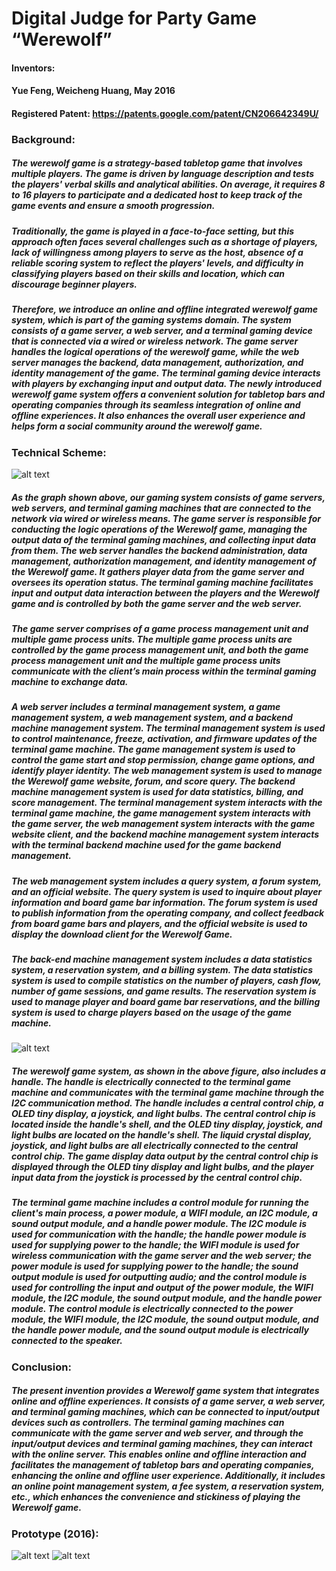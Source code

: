 # Digital Judge for Party Game “Werewolf”
#### Inventors:
#### Yue Feng, Weicheng Huang, May 2016
#### Registered Patent: https://patents.google.com/patent/CN206642349U/

### Background:
##### The werewolf game is a strategy-based tabletop game that involves multiple players. The game is driven by language description and tests the players' verbal skills and analytical abilities. On average, it requires 8 to 16 players to participate and a dedicated host to keep track of the game events and ensure a smooth progression.
##### Traditionally, the game is played in a face-to-face setting, but this approach often faces several challenges such as a shortage of players, lack of willingness among players to serve as the host, absence of a reliable scoring system to reflect the players' levels, and difficulty in classifying players based on their skills and location, which can discourage beginner players.
##### Therefore, we introduce an online and offline integrated werewolf game system, which is part of the gaming systems domain. The system consists of a game server, a web server, and a terminal gaming device that is connected via a wired or wireless network. The game server handles the logical operations of the werewolf game, while the web server manages the backend, data management, authorization, and identity management of the game. The terminal gaming device interacts with players by exchanging input and output data. The newly introduced werewolf game system offers a convenient solution for tabletop bars and operating companies through its seamless integration of online and offline experiences. It also enhances the overall user experience and helps form a social community around the werewolf game.

### Technical Scheme:
![alt text](https://github.com/ttopeor/Werewolf/blob/main/overall.PNG)
##### As the graph shown above, our gaming system consists of game servers, web servers, and terminal gaming machines that are connected to the network via wired or wireless means. The game server is responsible for conducting the logic operations of the Werewolf game, managing the output data of the terminal gaming machines, and collecting input data from them. The web server handles the backend administration, data management, authorization management, and identity management of the Werewolf game. It gathers player data from the game server and oversees its operation status. The terminal gaming machine facilitates input and output data interaction between the players and the Werewolf game and is controlled by both the game server and the web server.
##### The game server comprises of a game process management unit and multiple game process units. The multiple game process units are controlled by the game process management unit, and both the game process management unit and the multiple game process units communicate with the client’s main process within the terminal gaming machine to exchange data.
##### A web server includes a terminal management system, a game management system, a web management system, and a backend machine management system. The terminal management system is used to control maintenance, freeze, activation, and firmware updates of the terminal game machine. The game management system is used to control the game start and stop permission, change game options, and identify player identity. The web management system is used to manage the Werewolf game website, forum, and score query. The backend machine management system is used for data statistics, billing, and score management. The terminal management system interacts with the terminal game machine, the game management system interacts with the game server, the web management system interacts with the game website client, and the backend machine management system interacts with the terminal backend machine used for the game backend management.
##### The web management system includes a query system, a forum system, and an official website. The query system is used to inquire about player information and board game bar information. The forum system is used to publish information from the operating company, and collect feedback from board game bars and players, and the official website is used to display the download client for the Werewolf Game.
##### The back-end machine management system includes a data statistics system, a reservation system, and a billing system. The data statistics system is used to compile statistics on the number of players, cash flow, number of game sessions, and game results. The reservation system is used to manage player and board game bar reservations, and the billing system is used to charge players based on the usage of the game machine.
 
![alt text](https://github.com/ttopeor/Werewolf/blob/main/gametable.PNG)
##### The werewolf game system, as shown in the above figure, also includes a handle. The handle is electrically connected to the terminal game machine and communicates with the terminal game machine through the I2C communication method. The handle includes a central control chip, a OLED tiny display, a joystick, and light bulbs. The central control chip is located inside the handle's shell, and the OLED tiny display, joystick, and light bulbs are located on the handle's shell. The liquid crystal display, joystick, and light bulbs are all electrically connected to the central control chip. The game display data output by the central control chip is displayed through the OLED tiny display and light bulbs, and the player input data from the joystick is processed by the central control chip.
##### The terminal game machine includes a control module for running the client's main process, a power module, a WIFI module, an I2C module, a sound output module, and a handle power module. The I2C module is used for communication with the handle; the handle power module is used for supplying power to the handle; the WIFI module is used for wireless communication with the game server and the web server; the power module is used for supplying power to the handle; the sound output module is used for outputting audio; and the control module is used for controlling the input and output of the power module, the WIFI module, the I2C module, the sound output module, and the handle power module. The control module is electrically connected to the power module, the WIFI module, the I2C module, the sound output module, and the handle power module, and the sound output module is electrically connected to the speaker.

### Conclusion:
##### The present invention provides a Werewolf game system that integrates online and offline experiences. It consists of a game server, a web server, and terminal gaming machines, which can be connected to input/output devices such as controllers. The terminal gaming machines can communicate with the game server and web server, and through the input/output devices and terminal gaming machines, they can interact with the online server. This enables online and offline interaction and facilitates the management of tabletop bars and operating companies, enhancing the online and offline user experience. Additionally, it includes an online point management system, a fee system, a reservation system, etc., which enhances the convenience and stickiness of playing the Werewolf game.


### Prototype (2016):
![alt text](https://github.com/ttopeor/Werewolf/blob/main/prototype1.JPG)
![alt text](https://github.com/ttopeor/Werewolf/blob/main/prototype2.JPG)